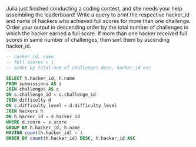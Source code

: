 Julia just finished conducting a coding contest, and she needs your help assembling the leaderboard! Write a query to print the respective hacker_id and name of hackers who achieved full scores for more than one challenge. Order your output in descending order by the total number of challenges in which the hacker earned a full score. If more than one hacker received full scores in same number of challenges, then sort them by ascending hacker_id.

```sql
-- hacker_id, name
-- full scores > 1 
-- order by total num of challenges desc, hacker_id asc

SELECT h.hacker_id, h.name
FROM submissions AS s
JOIN challenges AS c
ON s.challenge_id = c.challenge_id
JOIN difficulty d
ON c.difficulty_level = d.difficulty_level
JOIN hackers h
ON h.hacker_id = s.hacker_id
WHERE d.score = s.score
GROUP BY h.hacker_id, h.name
HAVING count(h.hacker_id) > 1
ORDER BY count(h.hacker_id) DESC, h.hacker_id ASC
```
